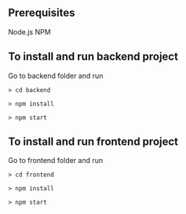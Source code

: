 ## Prerequisites
Node.js
NPM

## To install and run backend project

Go to backend folder and run

```
> cd backend
```

```
> npm install
```

```
> npm start
```

## To install and run frontend project

Go to frontend folder and run

```
> cd frontend
```

```
> npm install
```

```
> npm start
```
